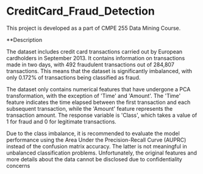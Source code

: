 # CreditCard_Fraud_Detection

This project is  developed as a part of CMPE 255 Data Mining Course.

**Description

The dataset includes credit card transactions carried out by European cardholders in September 2013. It contains information on transactions made in two days, with 492 fraudulent transactions out of 284,807 transactions. This means that the dataset is significantly imbalanced, with only 0.172% of transactions being classified as fraud. 

The dataset only contains numerical features that have undergone a PCA transformation, with the exception of 'Time' and 'Amount'. The 'Time' feature indicates the time elapsed between the first transaction and each subsequent transaction, while the 'Amount' feature represents the transaction amount. The response variable is 'Class', which takes a value of 1 for fraud and 0 for legitimate transactions.

Due to the class imbalance, it is recommended to evaluate the model performance using the Area Under the Precision-Recall Curve (AUPRC) instead of the confusion matrix accuracy. The latter is not meaningful in unbalanced classification problems. Unfortunately, the original features and more details about the data cannot be disclosed due to confidentiality concerns







